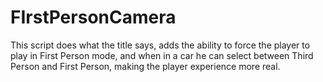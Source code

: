 # FIrstPersonCamera

This script does what the title says, adds the ability to force the player to play in First Person mode, and when in a car he can select between Third Person and First Person, making the player experience more real.